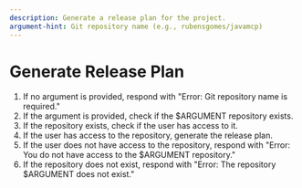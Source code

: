 ```yaml
---
description: Generate a release plan for the project.
argument-hint: Git repository name (e.g., rubensgomes/javamcp)
---
```


# Generate Release Plan

1. If no argument is provided, respond with "Error: Git repository name is required."
2. If the argument is provided, check if the $ARGUMENT repository exists.
3. If the repository exists, check if the user has access to it.
4. If the user has access to the repository, generate the release plan.
5. If the user does not have access to the repository, respond with "Error: 
   You do not have access to the $ARGUMENT repository."
6. If the repository does not exist, respond with "Error: The repository 
   $ARGUMENT does not exist."
